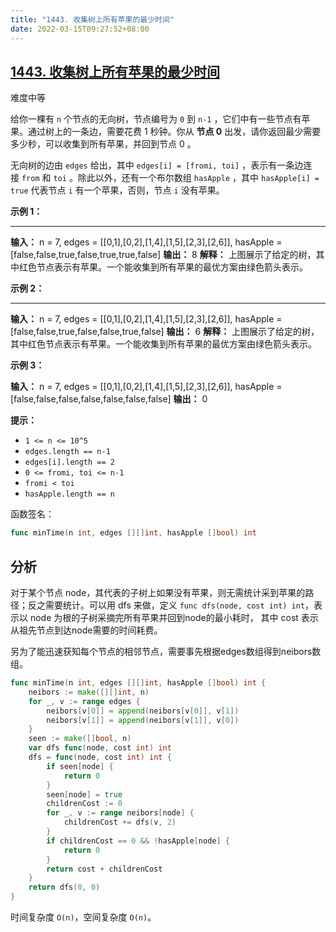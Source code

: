 ```yaml
---
title: "1443. 收集树上所有苹果的最少时间"
date: 2022-03-15T09:27:52+08:00
---
```


## [1443. 收集树上所有苹果的最少时间](https://leetcode-cn.com/problems/minimum-time-to-collect-all-apples-in-a-tree/)

难度中等

给你一棵有 `n` 个节点的无向树，节点编号为 `0` 到 `n-1` ，它们中有一些节点有苹果。通过树上的一条边，需要花费 1 秒钟。你从 **节点 0** 出发，请你返回最少需要多少秒，可以收集到所有苹果，并回到节点 0 。

无向树的边由 `edges` 给出，其中 `edges[i] = [fromi, toi]` ，表示有一条边连接 `from` 和 `toi` 。除此以外，还有一个布尔数组 `hasApple` ，其中 `hasApple[i] = true` 代表节点 `i` 有一个苹果，否则，节点 `i` 没有苹果。

**示例 1：**

****

**输入：** n = 7, edges = [[0,1],[0,2],[1,4],[1,5],[2,3],[2,6]], hasApple = [false,false,true,false,true,true,false]
**输出：** 8
**解释：** 上图展示了给定的树，其中红色节点表示有苹果。一个能收集到所有苹果的最优方案由绿色箭头表示。

**示例 2：**

****

**输入：** n = 7, edges = [[0,1],[0,2],[1,4],[1,5],[2,3],[2,6]], hasApple = [false,false,true,false,false,true,false]
**输出：** 6
**解释：** 上图展示了给定的树，其中红色节点表示有苹果。一个能收集到所有苹果的最优方案由绿色箭头表示。

**示例 3：**

**输入：** n = 7, edges = [[0,1],[0,2],[1,4],[1,5],[2,3],[2,6]], hasApple = [false,false,false,false,false,false,false]
**输出：** 0

**提示：**

- `1 <= n <= 10^5`
- `edges.length == n-1`
- `edges[i].length == 2`
- `0 <= fromi, toi <= n-1`
- `fromi < toi`
- `hasApple.length == n`

函数签名：

```go
func minTime(n int, edges [][]int, hasApple []bool) int
```

## 分析

对于某个节点 node，其代表的子树上如果没有苹果，则无需统计采到苹果的路径；反之需要统计。可以用 dfs 来做，定义 `func dfs(node, cost int) int`，表示以 node 为根的子树采摘完所有苹果并回到node的最小耗时， 其中 cost 表示从祖先节点到达node需要的时间耗费。

另为了能迅速获知每个节点的相邻节点，需要事先根据edges数组得到neibors数组。

```go
func minTime(n int, edges [][]int, hasApple []bool) int {
    neibors := make([][]int, n)
    for _, v := range edges {
        neibors[v[0]] = append(neibors[v[0]], v[1])
        neibors[v[1]] = append(neibors[v[1]], v[0])
    }
    seen := make([]bool, n)
    var dfs func(node, cost int) int
    dfs = func(node, cost int) int {
        if seen[node] {
            return 0
        }
        seen[node] = true
        childrenCost := 0
        for _, v := range neibors[node] {
            childrenCost += dfs(v, 2)
        }
        if childrenCost == 0 && !hasApple[node] {
            return 0
        }
        return cost + childrenCost
    }
    return dfs(0, 0)
}
```

时间复杂度 `O(n)`，空间复杂度 `O(n)`。
